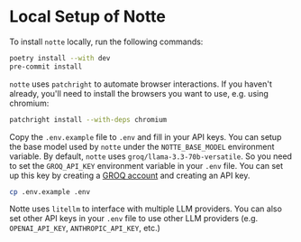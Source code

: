 # Local Setup of Notte

To install `notte` locally, run the following commands:
```sh
poetry install --with dev
pre-commit install
```

`notte` uses `patchright` to automate browser interactions. If you haven't already, you'll need to install the browsers you want to use, e.g. using chromium:

```sh
patchright install --with-deps chromium
```

Copy the `.env.example` file to `.env` and fill in your API keys. You can setup the base model used by `notte` under the `NOTTE_BASE_MODEL` environment variable. By default, `notte` uses `groq/llama-3.3-70b-versatile`. So you need to set the `GROQ_API_KEY` environment variable in your `.env` file. You can set up this key by creating a [GROQ account](https://groq.com/docs/api-reference/introduction) and creating an API key.

```sh
cp .env.example .env
```

Notte uses `litellm` to interface with multiple LLM providers. You can also set other API keys in your `.env` file to use other LLM providers (e.g. `OPENAI_API_KEY`, `ANTHROPIC_API_KEY`, etc.)

